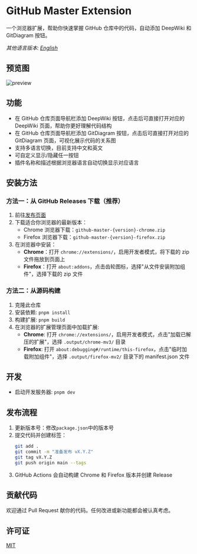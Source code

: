 # GitHub Master Extension

一个浏览器扩展，帮助你快速掌握 GitHub 仓库中的代码，自动添加 DeepWiki 和  GitDiagram 按钮。

*其他语言版本: [English](README.md)*

## 预览图
![preview](https://pic.otaku.ren/20250428/AgADqxYAAjhcgFQ.png)

## 功能

- 在 GitHub 仓库页面导航栏添加 DeepWiki 按钮，点击后可直接打开对应的DeepWiki 页面，帮助你更好理解代码结构
- 在 GitHub 仓库页面导航栏添加 GitDiagram 按钮，点击后可直接打开对应的GitDiagram 页面，可视化展示代码的关系图
- 支持多语言切换，目前支持中文和英文
- 可自定义显示/隐藏任一按钮
- 插件名称和描述根据浏览器语言自动切换显示对应语言

## 安装方法

### 方法一：从 GitHub Releases 下载（推荐）

1. 前往[发布页面](https://github.com/beilunyang/github-master-extension/releases)
2. 下载适合你浏览器的最新版本：
   - Chrome 浏览器下载：`github-master-{version}-chrome.zip`
   - Firefox 浏览器下载：`github-master-{version}-firefox.zip`
3. 在浏览器中安装：
   - **Chrome**：打开 `chrome://extensions/`，启用开发者模式，将下载的 zip 文件拖放到页面上
   - **Firefox**：打开 `about:addons`，点击齿轮图标，选择"从文件安装附加组件"，选择下载的 zip 文件

### 方法二：从源码构建

1. 克隆此仓库
2. 安装依赖: `pnpm install`
3. 构建扩展: `pnpm build`
4. 在浏览器的扩展管理页面中加载扩展:
   - **Chrome**: 打开 `chrome://extensions/`，启用开发者模式，点击"加载已解压的扩展"，选择 `.output/chrome-mv3/` 目录
   - **Firefox**: 打开 `about:debugging#/runtime/this-firefox`，点击"临时加载附加组件"，选择 `.output/firefox-mv2/` 目录下的 manifest.json 文件

## 开发

- 启动开发服务器: `pnpm dev`

## 发布流程

1. 更新版本号：修改`package.json`中的版本号
2. 提交代码并创建标签：
   ```bash
   git add .
   git commit -m "准备发布 vX.Y.Z"
   git tag vX.Y.Z
   git push origin main --tags
   ```
3. GitHub Actions 会自动构建 Chrome 和 Firefox 版本并创建 Release

## 贡献代码

欢迎通过 Pull Request 献你的代码。任何改进或新功能都会被认真考虑。

## 许可证

[MIT](LICENSE)
